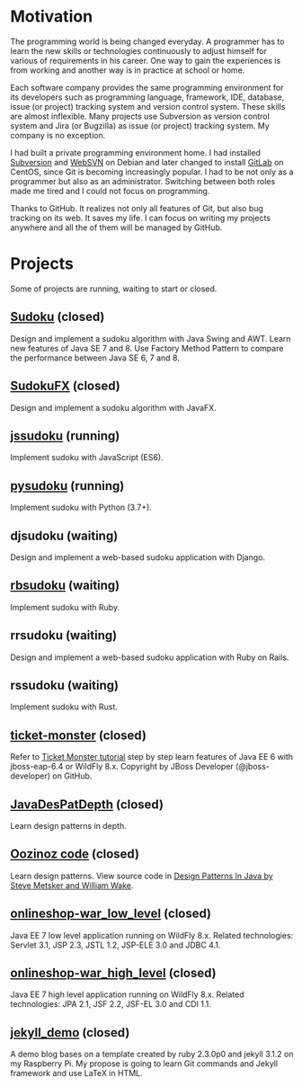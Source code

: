 # Motivation
The programming world is being changed everyday. A programmer has to learn the new skills or technologies continuously to adjust himself for various of requirements in his career. One way to gain the experiences is from working and another way is in practice at school or home.

Each software company provides the same programming environment for its developers such as programming language, framework, IDE, database, issue (or project) tracking system and version control system. These skills are almost inflexible. Many projects use Subversion as version control system and Jira (or Bugzilla) as issue (or project) tracking system. My company is no exception.

I had built a private programming environment home. I had installed [Subversion](https://subversion.apache.org/) and [WebSVN](http://www.websvn.info) on Debian and later changed to install [GitLab](https://about.gitlab.com/) on CentOS, since Git is becoming increasingly popular. I had to be not only as a programmer but also as an administrator. Switching between both roles made me tired and I could not focus on programming.

Thanks to GitHub. It realizes not only all features of Git, but also bug tracking on its web. It saves my life. I can focus on writing my projects anywhere and all the of them will be managed by GitHub.

# Projects
Some of projects are running, waiting to start or closed.

## [Sudoku](https://github.com/Pferdchen/sudoku) (closed)
Design and implement a sudoku algorithm with Java Swing and AWT. Learn new features of Java SE 7 and 8. Use Factory Method Pattern to compare the performance between Java SE 6, 7 and 8.

## [SudokuFX](https://github.com/Pferdchen/sudoku) (closed)
Design and implement a sudoku algorithm with JavaFX.

## [jssudoku](https://github.com/Pferdchen/jssudoku) (running)
Implement sudoku with JavaScript (ES6).

## [pysudoku](https://github.com/Pferdchen/pysudoku) (running)
Implement sudoku with Python (3.7+).

## djsudoku (waiting)
Design and implement a web-based sudoku application with Django.

## [rbsudoku](https://github.com/Pferdchen/rbsudoku) (waiting)
Implement sudoku with Ruby.

## rrsudoku (waiting)
Design and implement a web-based sudoku application with Ruby on Rails.

## rssudoku (waiting)
Implement sudoku with Rust.

## [ticket-monster](https://github.com/Pferdchen/javaee6) (closed)
Refer to [Ticket Monster tutorial](http://www.jboss.org/ticket-monster/) step by step learn features of Java EE 6 with jboss-eap-6.4 or WildFly 8.x. Copyright by JBoss Developer (@jboss-developer) on GitHub.

## [JavaDesPatDepth](https://github.com/Pferdchen/designpatterns) (closed)
Learn design patterns in depth.

## [Oozinoz code](https://github.com/Pferdchen/designpatterns) (closed)
Learn design patterns. View source code in [Design Patterns In Java by Steve Metsker and William Wake](http://xp123.com/oozinoz/designpatternsinjava.htm).

## [onlineshop-war_low_level](https://github.com/Pferdchen/prodevjavaee7) (closed)
Java EE 7 low level application running on WildFly 8.x. Related technologies: Servlet 3.1, JSP 2.3, JSTL 1.2, JSP-ELE 3.0 and JDBC 4.1.

## [onlineshop-war_high_level](https://github.com/Pferdchen/prodevjavaee7) (closed)
Java EE 7 high level application running on WildFly 8.x. Related technologies: JPA 2.1, JSF 2.2, JSF-EL 3.0 and CDI 1.1.

## [jekyll_demo](https://github.com/Pferdchen/jekyll_demo) (closed)
A demo blog bases on a template created by ruby 2.3.0p0 and jekyll 3.1.2 on my Raspberry Pi. My propose is going to learn Git commands and Jekyll framework and use LaTeX in HTML.
